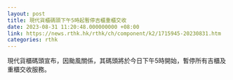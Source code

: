 ```yaml
---
layout: post
title: 現代貨櫃碼頭下午5時起暫停吉櫃重櫃交收
date: 2023-08-31 11:20:48.000000000 +08:00
link: https://news.rthk.hk/rthk/ch/component/k2/1715945-20230831.htm
categories: rthk
---
```


現代貨櫃碼頭宣布，因颱風關係，其碼頭將於今日下午5時開始，暫停所有吉櫃及重櫃交收服務。
